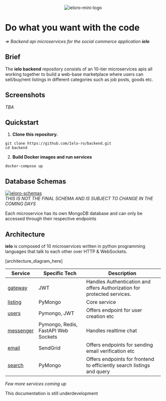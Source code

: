 <p align="center">
<img src="https://i.ibb.co/C7Nm7Qb/ieloro-mini-logo.png" alt="ieloro-mini-logo" border="0">
</p>

# Do what you want with the code

<i>=> Backend api microservices for the social commerce application **ielo**
</i>

## Brief

The **ielo backend** repository consists of an 10-tier microservices apis all working together to build a web-base marketplace where users can sell/buy/rent listings in different categories such as job posts, goods etc.

## Screenshots

_TBA_

## Quickstart

1. **Clone this repository.**

```
git clone https://github.com/Ielo-ro/backend.git
cd backend
```

2. **Build Docker images and run services**

```
docker-compose up
```

## Database Schemas

<a href="https://ibb.co/zhRQ1Mq"><img src="https://i.ibb.co/kg85p7N/ieloro-schemas.png" alt="ieloro-schemas" border="0"></a>
<br>
<i>THIS IS NOT THE FINAL SCHEMA AND IS SUBJECT TO CHANGE IN THE COMING DAYS </i>

Each microservice has its own MongoDB database and can only be accessed through their respective endpoints

## Architecture

**ielo** is composed of 10 microservices written in python programming
languages that talk to each other over HTTP & WebSockets.

[architecture_diagram_here]

| Service                              | Specific Tech                       | Description                                                             |
| ------------------------------------ | ----------------------------------- | ----------------------------------------------------------------------- |
| [gateway](./src/gateway_service)     | JWT                                 | Handles Authentication and offers Authorization for protected services. |
| [listing](./src/listing_service)     | PyMongo                             | Core service                                                            |
| [users](./src/)                      | Pymongo, JWT                        | Offers endpoint for user creation etc                                   |
| [messenger](./src/messenger_service) | Pymongo, Redis, FastAPI Web Sockets | Handles realtime chat                                                   |
| [email](./src/email_service)         | SendGrid                            | Offers endpoints for sending email verification etc                     |
| [search](./src/search_service)       | PyMongo                             | Offers endpoints for frontend to efficiently search listings and query  |

<i>Few more services coming up</i>

This documentation is still underdevelopment
